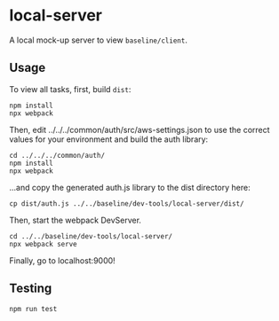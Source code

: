 # local-server
A local mock-up server to view `baseline/client`.

## Usage
To view all tasks, first, build `dist`:
```
npm install
npx webpack
```
Then, edit ../../../common/auth/src/aws-settings.json to use the correct values for your environment and build the auth library:
```
cd ../../../common/auth/
npm install
npx webpack
```
...and copy the generated auth.js library to the dist directory here:
```
cp dist/auth.js ../../baseline/dev-tools/local-server/dist/
```
Then, start the webpack DevServer.
```
cd ../../baseline/dev-tools/local-server/
npx webpack serve
```
Finally, go to localhost:9000!

## Testing
```
npm run test
```
